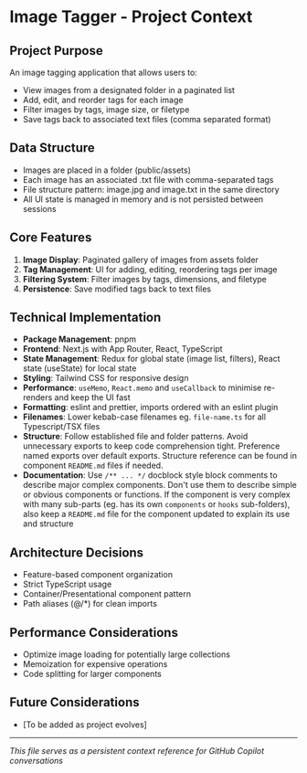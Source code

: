 # Image Tagger - Project Context

## Project Purpose

An image tagging application that allows users to:

- View images from a designated folder in a paginated list
- Add, edit, and reorder tags for each image
- Filter images by tags, image size, or filetype
- Save tags back to associated text files (comma separated format)

## Data Structure

- Images are placed in a folder (public/assets)
- Each image has an associated .txt file with comma-separated tags
- File structure pattern: image.jpg and image.txt in the same directory
- All UI state is managed in memory and is not persisted between sessions

## Core Features

1. **Image Display**: Paginated gallery of images from assets folder
2. **Tag Management**: UI for adding, editing, reordering tags per image
3. **Filtering System**: Filter images by tags, dimensions, and filetype
4. **Persistence**: Save modified tags back to text files

## Technical Implementation

- **Package Management**: pnpm
- **Frontend**: Next.js with App Router, React, TypeScript
- **State Management**: Redux for global state (image list, filters), React state (useState) for local state
- **Styling**: Tailwind CSS for responsive design
- **Performance**: `useMemo`, `React.memo` and `useCallback` to minimise re-renders and keep the UI fast
- **Formatting**: eslint and prettier, imports ordered with an eslint plugin
- **Filenames**: Lower kebab-case filenames eg. `file-name.ts` for all Typescript/TSX files
- **Structure**: Follow established file and folder patterns. Avoid unnecessary exports to keep code comprehension tight. Preference named exports over default exports. Structure reference can be found in component `README.md` files if needed.
- **Documentation**: Use `/** ... */` docblock style block comments to describe major complex components. Don't use them to describe simple or obvious components or functions. If the component is very complex with many sub-parts (eg. has its own `components` or `hooks` sub-folders), also keep a `README.md` file for the component updated to explain its use and structure

## Architecture Decisions

- Feature-based component organization
- Strict TypeScript usage
- Container/Presentational component pattern
- Path aliases (@/\*) for clean imports

## Performance Considerations

- Optimize image loading for potentially large collections
- Memoization for expensive operations
- Code splitting for larger components

## Future Considerations

- [To be added as project evolves]

---

_This file serves as a persistent context reference for GitHub Copilot conversations_
